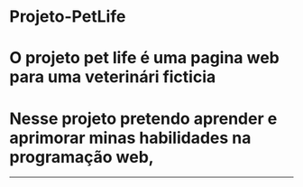 # Projeto-PetLife
# O projeto pet life é uma pagina web para uma veterinári ficticia
# Nesse projeto pretendo aprender e aprimorar minas habilidades na programação web,
****